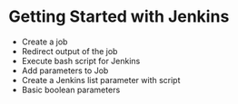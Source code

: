 # Getting Started with Jenkins

- Create a job 
- Redirect output of the job
- Execute bash script for Jenkins
- Add parameters to Job
- Create a Jenkins list parameter with script
- Basic boolean parameters

